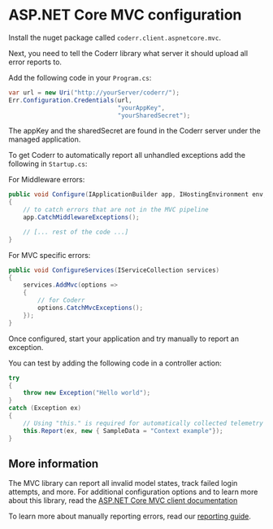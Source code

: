 ASP.NET Core MVC configuration
==============================

Install the nuget package called `coderr.client.aspnetcore.mvc`.

Next, you need to tell the Coderr library what server it should upload all error reports to.

Add the following code in your `Program.cs`:

```csharp
var url = new Uri("http://yourServer/coderr/");
Err.Configuration.Credentials(url, 
                              "yourAppKey", 
                              "yourSharedSecret");
```

The appKey and the sharedSecret are found in the Coderr server under the managed application.

To get Coderr to automatically report all unhandled exceptions add the following in `Startup.cs`:

For Middleware errors:

```csharp
public void Configure(IApplicationBuilder app, IHostingEnvironment env, ILoggerFactory loggerFactory)
{
    // to catch errors that are not in the MVC pipeline
    app.CatchMiddlewareExceptions();

    // [... rest of the code ...]
}
```

For MVC specific errors:

```csharp
public void ConfigureServices(IServiceCollection services)
{
    services.AddMvc(options =>
    {
        // for Coderr
        options.CatchMvcExceptions();
    });
}
```

Once configured, start your application and try manually to report an exception.

You can test by adding the following code in a controller action:

```csharp
try
{
    throw new Exception("Hello world");
}
catch (Exception ex)
{
    // Using "this." is required for automatically collected telemetry data.
    this.Report(ex, new { SampleData = "Context example"});
}
```

## More information

The MVC library can report all invalid model states, track failed login attempts, and more. For additional configuration options and to learn more about this library, read the [ASP.NET Core MVC client documentation](index.md) 

To learn more about manually reporting errors, read our [reporting guide](../../gettingstarted.md).
